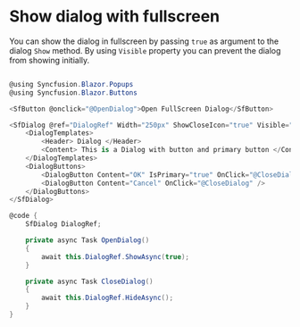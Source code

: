# Show dialog with fullscreen

You can show the dialog in fullscreen by passing `true` as argument to the dialog `Show` method. By using `Visible` property you can prevent the dialog from showing initially.

```csharp

@using Syncfusion.Blazor.Popups
@using Syncfusion.Blazor.Buttons

<SfButton @onclick="@OpenDialog">Open FullScreen Dialog</SfButton>

<SfDialog @ref="DialogRef" Width="250px" ShowCloseIcon="true" Visible="false">
    <DialogTemplates>
        <Header> Dialog </Header>
        <Content> This is a Dialog with button and primary button </Content>
    </DialogTemplates>
    <DialogButtons>
        <DialogButton Content="OK" IsPrimary="true" OnClick="@CloseDialog" />
        <DialogButton Content="Cancel" OnClick="@CloseDialog" />
    </DialogButtons>
</SfDialog>

@code {
    SfDialog DialogRef;

    private async Task OpenDialog()
    {
        await this.DialogRef.ShowAsync(true);
    }

    private async Task CloseDialog()
    {
        await this.DialogRef.HideAsync();
    }
}

```